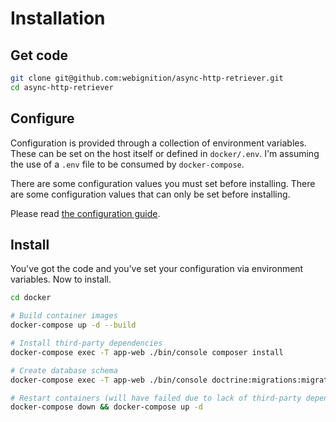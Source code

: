 # Installation

## Get code
```bash
git clone git@github.com:webignition/async-http-retriever.git
cd async-http-retriever
```

## Configure

Configuration is provided through a collection of environment variables. These can be set on the host itself 
or defined in `docker/.env`. I'm assuming the use of a `.env` file to be consumed by `docker-compose`.

There are some configuration values you must set before installing. There are some configuration values
that can only be set before installing. 

Please read [the configuration guide](/CONFIG.md).

## Install

You've got the code and you've set your configuration via environment variables. Now to install.

```bash
cd docker

# Build container images
docker-compose up -d --build

# Install third-party dependencies
docker-compose exec -T app-web ./bin/console composer install

# Create database schema
docker-compose exec -T app-web ./bin/console doctrine:migrations:migrate --no-interaction

# Restart containers (will have failed due to lack of third-party dependencies and lack of database schema)
docker-compose down && docker-compose up -d
```
